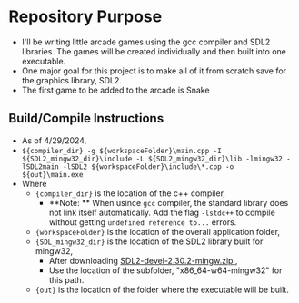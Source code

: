 # Repository Purpose
- I'll be writing little arcade games using the gcc compiler and SDL2 libraries. The games will be created individually and then built into one executable.
- One major goal for this project is to make all of it from scratch save for the graphics library, SDL2.
- The first game to be added to the arcade is Snake

## Build/Compile Instructions
- As of 4/29/2024,
- `${compiler_dir} -g ${workspaceFolder}\main.cpp -I ${SDL2_mingw32_dir}\include -L ${SDL2_mingw32_dir}\lib -lmingw32 -lSDL2main -lSDL2 ${workspaceFolder}\include\*.cpp -o ${out}\main.exe`
- Where
  - `{compiler_dir}` is the location of the c++ compiler,
    - **Note: ** When usince `gcc` compiler, the standard library does not link itself automatically. Add the flag `-lstdc++` to compile without getting `undefined reference to...` errors.
  - `{workspaceFolder}` is the location of the overall application folder,
  - `{SDL_mingw32_dir}` is the location of the SDL2 library built for mingw32,
    - After downloading [ SDL2-devel-2.30.2-mingw.zip ](https://github.com/libsdl-org/SDL/releases/tag/release-2.30.2),
    - Use the location of the subfolder, "x86_64-w64-mingw32" for this path.
  - `{out}` is the location of the folder where the executable will be built.
